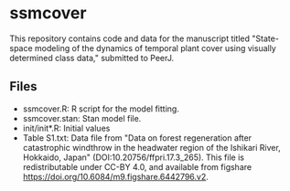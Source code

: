 # ssmcover
This repository contains code and data for the manuscript titled
"State-space modeling of the dynamics of temporal plant cover using visually determined class data,"
submitted to PeerJ.

## Files
- ssmcover.R: R script for the model fitting.
- ssmcover.stan: Stan model file.
- init/init*.R: Initial values
- Table S1.txt: Data file from "Data on forest regeneration after catastrophic windthrow in the headwater region of the Ishikari River, Hokkaido, Japan" (DOI:10.20756/ffpri.17.3_265). This file is redistributable under CC-BY 4.0, and available from figshare <https://doi.org/10.6084/m9.figshare.6442796.v2>.
